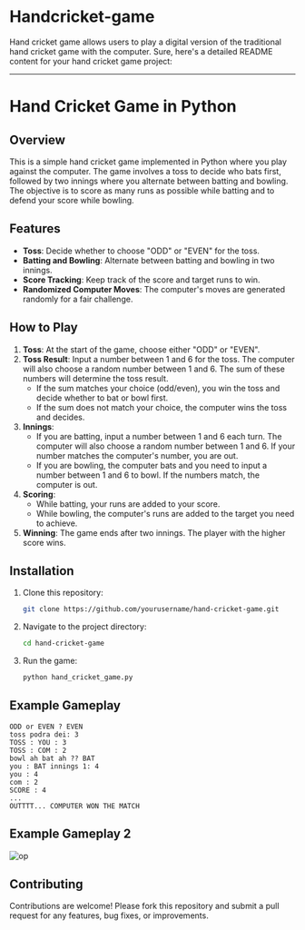 # Handcricket-game
Hand cricket game allows users to play a digital version of the traditional hand cricket game with the computer.
Sure, here's a detailed README content for your hand cricket game project:

---

# Hand Cricket Game in Python

## Overview

This is a simple hand cricket game implemented in Python where you play against the computer. The game involves a toss to decide who bats first, followed by two innings where you alternate between batting and bowling. The objective is to score as many runs as possible while batting and to defend your score while bowling.

## Features

- **Toss**: Decide whether to choose "ODD" or "EVEN" for the toss.
- **Batting and Bowling**: Alternate between batting and bowling in two innings.
- **Score Tracking**: Keep track of the score and target runs to win.
- **Randomized Computer Moves**: The computer's moves are generated randomly for a fair challenge.

## How to Play

1. **Toss**: At the start of the game, choose either "ODD" or "EVEN".
2. **Toss Result**: Input a number between 1 and 6 for the toss. The computer will also choose a random number between 1 and 6. The sum of these numbers will determine the toss result.
    - If the sum matches your choice (odd/even), you win the toss and decide whether to bat or bowl first.
    - If the sum does not match your choice, the computer wins the toss and decides.
3. **Innings**: 
    - If you are batting, input a number between 1 and 6 each turn. The computer will also choose a random number between 1 and 6. If your number matches the computer's number, you are out.
    - If you are bowling, the computer bats and you need to input a number between 1 and 6 to bowl. If the numbers match, the computer is out.
4. **Scoring**: 
    - While batting, your runs are added to your score.
    - While bowling, the computer's runs are added to the target you need to achieve.
5. **Winning**: The game ends after two innings. The player with the higher score wins.

## Installation

1. Clone this repository:
    ```bash
    git clone https://github.com/yourusername/hand-cricket-game.git
    ```
2. Navigate to the project directory:
    ```bash
    cd hand-cricket-game
    ```
3. Run the game:
    ```bash
    python hand_cricket_game.py
    ```

## Example Gameplay

```plaintext
ODD or EVEN ? EVEN
toss podra dei: 3
TOSS : YOU : 3
TOSS : COM : 2
bowl ah bat ah ?? BAT
you : BAT innings 1: 4
you : 4
com : 2
SCORE : 4
...
OUTTTT... COMPUTER WON THE MATCH
```

## Example Gameplay 2

![op](https://github.com/nayakan001/Handcricket-game/assets/137257547/fc82d49a-c0cb-45be-a0b8-32591d0120a6)

## Contributing

Contributions are welcome! Please fork this repository and submit a pull request for any features, bug fixes, or improvements.





